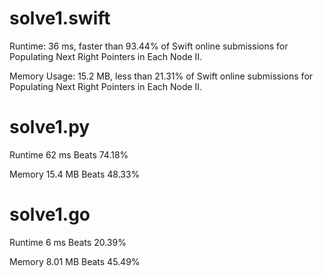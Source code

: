 # solve1.swift

Runtime: 36 ms, faster than 93.44% of Swift online submissions for Populating Next Right Pointers in Each Node II.

Memory Usage: 15.2 MB, less than 21.31% of Swift online submissions for Populating Next Right Pointers in Each Node II.

# solve1.py

Runtime 62 ms Beats 74.18%

Memory 15.4 MB Beats 48.33%

# solve1.go

Runtime 6 ms Beats 20.39%

Memory 8.01 MB Beats 45.49%
